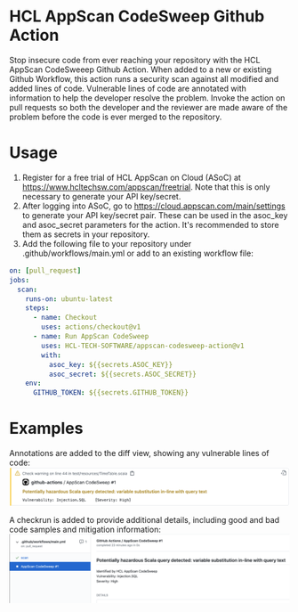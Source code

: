 # HCL AppScan CodeSweep Github Action
Stop insecure code from ever reaching your repository with the HCL AppScan CodeSweeep Github Action. When added to a new or existing Github Workflow, this action runs a security scan against all modified and added lines of code. Vulnerable lines of code are annotated with information to help the developer resolve the problem. Invoke the action on pull requests so both the developer and the reviewer are made aware of the problem before the code is ever merged to the repository.

# Usage
1. Register for a free trial of HCL AppScan on Cloud (ASoC) at https://www.hcltechsw.com/appscan/freetrial. Note that this is only necessary to generate your API key/secret.
2. After logging into ASoC, go to https://cloud.appscan.com/main/settings to generate your API key/secret pair. These can be used in the asoc_key and asoc_secret parameters for the action. It's recommended to store them as secrets in your repository.
3. Add the following file to your repository under .github/workflows/main.yml or add to an existing workflow file:
```yaml
on: [pull_request]
jobs:
  scan:
    runs-on: ubuntu-latest
    steps:
      - name: Checkout
        uses: actions/checkout@v1
      - name: Run AppScan CodeSweep
        uses: HCL-TECH-SOFTWARE/appscan-codesweep-action@v1
        with:
          asoc_key: ${{secrets.ASOC_KEY}}
          asoc_secret: ${{secrets.ASOC_SECRET}}
    env: 
      GITHUB_TOKEN: ${{secrets.GITHUB_TOKEN}}
```

# Examples
Annotations are added to the diff view, showing any vulnerable lines of code:
![annotation_screenshot](img/annotation.png)

A checkrun is added to provide additional details, including good and bad code samples and mitigation information:
![checkrun_screenshot](img/checkrun.png)
